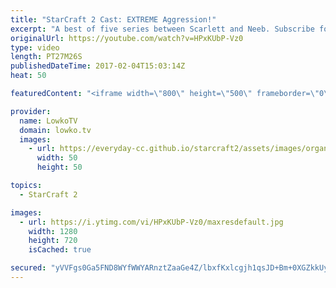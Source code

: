 ```yaml
---
title: "StarCraft 2 Cast: EXTREME Aggression!"
excerpt: "A best of five series between Scarlett and Neeb. Subscribe for more videos: http://lowko.tv/youtube More StarCraft 2 Casts: https://goo.gl/t6g7aW  This is one of the most aggressive StarCraft 2 you can expect at the professional level. Both players in this series are looking to end the game early. Both"
originalUrl: https://youtube.com/watch?v=HPxKUbP-Vz0
type: video
length: PT27M26S
publishedDateTime: 2017-02-04T15:03:14Z
heat: 50

featuredContent: "<iframe width=\"800\" height=\"500\" frameborder=\"0\" src=\"https://www.youtube.com/embed/HPxKUbP-Vz0\" allow=\"accelerometer; autoplay; encrypted-media; gyroscope; picture-in-picture\" allowfullscreen></iframe>"

provider:
  name: LowkoTV
  domain: lowko.tv
  images:
    - url: https://everyday-cc.github.io/starcraft2/assets/images/organizations/lowko.tv-50x50.jpg
      width: 50
      height: 50

topics:
  - StarCraft 2

images:
  - url: https://i.ytimg.com/vi/HPxKUbP-Vz0/maxresdefault.jpg
    width: 1280
    height: 720
    isCached: true

secured: "yVVFgs0Ga5FND8WYfWWYARnztZaaGe4Z/lbxfKxlcgjh1qsJD+Bm+0XGZkkUy8FO3EvIIeWaxg0wkxIIdKLAFd5dbf99JohMYm+YXjcozpURLV7Otk0IM9EcyDwgdbfJbUPmHkNf7CNTPdigN94djSSozWC9RSYlVvy/yuHkthqvdaW7Gb98Q6qV8Wf5v7oP5vQfmAPNe2Yw2TLrBtrXwHW/WSxDIXuM2xx1fJeBmUlQXaJ9O6qAUhhwvRtd3Jx2ys5oDUy73Tnyr1jWfHUJSidp5Sr7hwGGBPndjALGWTPDG9I2t62iNtY1a4/H4gNW5zI4Fu/DhWnQjE6dYKF4O1ygWNHWFzTJkqTUuxtwdHVjyw2GmlhQyvRZ7sScQnZJ/GSObCA9V8Tlv2I+Abr37WQzcfAf/GSogn7NyXroen/TKxeJyNjjWdgLvgbMp1cV;ksXPWvQeq2R9Rg68pIRPZQ=="
---
```


